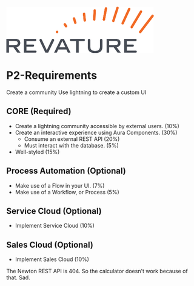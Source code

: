 ![Revature Logo](./Revature%20Logo.png "Revature Logo")

# P2-Requirements

Create a community
Use lightning to create a custom UI

## CORE (Required)
*	Create a lightning community accessible by external users. (10%)
  *	Create an interactive experience using Aura Components. (30%) 
    *	Consume an external REST API (20%)
    *	Must interact with the database. (5%)
*	Well-styled (15%)
## Process Automation (Optional)
*	Make use of a Flow in your UI. (7%)
*	Make use of a Workflow, or Process (5%)
## Service Cloud (Optional)
*	Implement Service Cloud (10%)
## Sales Cloud (Optional)
*	Implement Sales Cloud (10%)

The Newton REST API is 404. So the calculator doesn't work because of that. Sad. 

